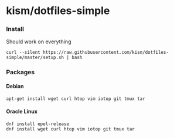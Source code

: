 # kism/dotfiles-simple

### Install

Should work on everything

    curl --silent https://raw.githubusercontent.com/kism/dotfiles-simple/master/setup.sh | bash

### Packages

#### Debian

    apt-get install wget curl htop vim iotop git tmux tar

#### Oracle Linux

    dnf install epel-release
    dnf install wget curl htop vim iotop git tmux tar
